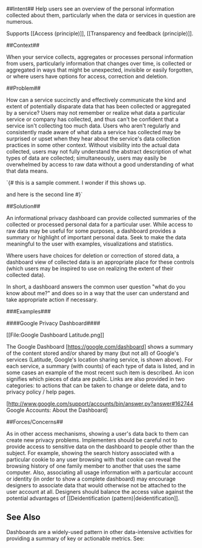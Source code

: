 ##Intent##
Help users see an overview of the personal information collected about them, particularly when the data or services in question are numerous.

Supports [[Access (principle)]], [[Transparency and feedback
(principle)]].

##Context##

When your service collects, aggregates or processes personal information from users, particularly information that changes over time, is collected or aggregated in ways that might be unexpected, invisible or easily forgotten, or where users have options for access, correction and deletion.

##Problem##

How can a service succinctly and effectively communicate the kind and extent of potentially disparate data that has been collected or aggregated by a service? Users may not remember or realize what data a particular service or company has collected, and thus can't be confident that a service isn't collecting too much data. Users who aren't regularly and consistently made aware of what data a service has collected may be surprised or upset when they hear about the service's data collection practices in some other context. Without visibility into the actual data collected, users may not fully understand the abstract description of what types of data are collected; simultaneously, users may easily be overwhelmed by access to raw data without a good understanding of what that data means.

 `{#
this is a sample comment. I wonder if this shows up. 

and here is the second line
 #}`

##Solution##

An informational privacy dashboard can provide collected summaries of the collected or processed personal data for a particular user. While access to raw data may be useful for some purposes, a dashboard provides a summary or highlight of important personal data. Seek to make the data meaningful to the user with examples, visualizations and statistics.

Where users have choices for deletion or correction of stored data, a dashboard view of collected data is an appropriate place for these controls (which users may be inspired to use on realizing the extent of their collected data).

In short, a dashboard answers the common user question "what do you know about me?" and does so in a way that the user can understand and take appropriate action if necessary.

###Examples###

####Google Privacy Dashboard####

[[File:Google Dashboard Latitude.png]]

The Google Dashboard [https://google.com/dashboard] shows a summary of the content stored and/or shared by many (but not all) of Google's services (Latitude, Google's location sharing service, is shown above). For each service, a summary (with counts) of each type of data is listed, and in some cases an example of the most recent such item is described. An icon signifies which pieces of data are public. Links are also provided in two categories: to actions that can be taken to change or delete data, and to privacy policy / help pages.

[http://www.google.com/support/accounts/bin/answer.py?answer#162744 Google Accounts: About the Dashboard]

##Forces/Concerns##

As in other access mechanisms, showing a user's data back to them can create new privacy problems. Implementers should be careful not to provide access to sensitive data on the dashboard to people other than the subject. For example, showing the search history associated with a particular cookie to any user browsing with that cookie can reveal the browsing history of one family member to another that uses the same computer. Also, associating all usage information with a particular account or identity (in order to show a complete dashboard) may encourage designers to associate data that would otherwise not be attached to the user account at all. Designers should balance the access value against the potential advantages of [[Deidentification (pattern)|deidentification]].

## See Also ##

Dashboards are a widely-used pattern in other data-intensive activities for providing a summary of key or actionable metrics. See: <external references needed here>